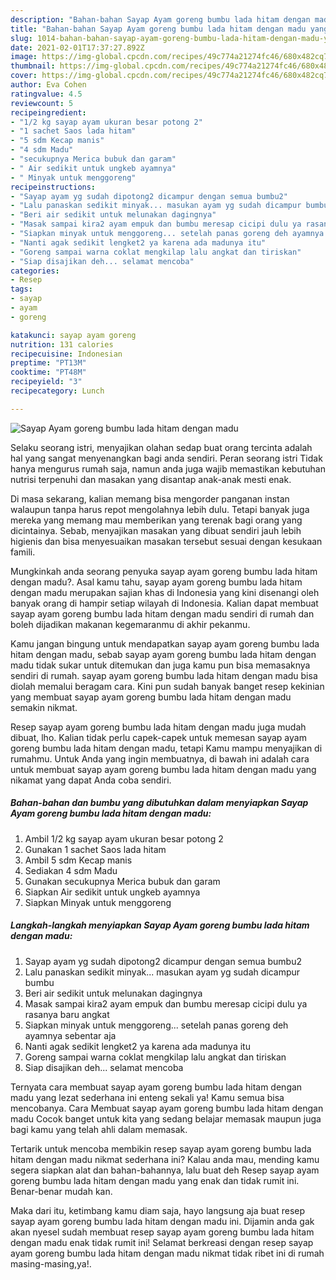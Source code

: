 ```yaml
---
description: "Bahan-bahan Sayap Ayam goreng bumbu lada hitam dengan madu yang lezat dan Mudah Dibuat"
title: "Bahan-bahan Sayap Ayam goreng bumbu lada hitam dengan madu yang lezat dan Mudah Dibuat"
slug: 1014-bahan-bahan-sayap-ayam-goreng-bumbu-lada-hitam-dengan-madu-yang-lezat-dan-mudah-dibuat
date: 2021-02-01T17:37:27.892Z
image: https://img-global.cpcdn.com/recipes/49c774a21274fc46/680x482cq70/sayap-ayam-goreng-bumbu-lada-hitam-dengan-madu-foto-resep-utama.jpg
thumbnail: https://img-global.cpcdn.com/recipes/49c774a21274fc46/680x482cq70/sayap-ayam-goreng-bumbu-lada-hitam-dengan-madu-foto-resep-utama.jpg
cover: https://img-global.cpcdn.com/recipes/49c774a21274fc46/680x482cq70/sayap-ayam-goreng-bumbu-lada-hitam-dengan-madu-foto-resep-utama.jpg
author: Eva Cohen
ratingvalue: 4.5
reviewcount: 5
recipeingredient:
- "1/2 kg sayap ayam ukuran besar potong 2"
- "1 sachet Saos lada hitam"
- "5 sdm Kecap manis"
- "4 sdm Madu"
- "secukupnya Merica bubuk dan garam"
- " Air sedikit untuk ungkeb ayamnya"
- " Minyak untuk menggoreng"
recipeinstructions:
- "Sayap ayam yg sudah dipotong2 dicampur dengan semua bumbu2"
- "Lalu panaskan sedikit minyak... masukan ayam yg sudah dicampur bumbu"
- "Beri air sedikit untuk melunakan dagingnya"
- "Masak sampai kira2 ayam empuk dan bumbu meresap cicipi dulu ya rasanya baru angkat"
- "Siapkan minyak untuk menggoreng... setelah panas goreng deh ayamnya sebentar aja"
- "Nanti agak sedikit lengket2 ya karena ada madunya itu"
- "Goreng sampai warna coklat mengkilap lalu angkat dan tiriskan"
- "Siap disajikan deh... selamat mencoba"
categories:
- Resep
tags:
- sayap
- ayam
- goreng

katakunci: sayap ayam goreng 
nutrition: 131 calories
recipecuisine: Indonesian
preptime: "PT13M"
cooktime: "PT48M"
recipeyield: "3"
recipecategory: Lunch

---
```



![Sayap Ayam goreng bumbu lada hitam dengan madu](https://img-global.cpcdn.com/recipes/49c774a21274fc46/680x482cq70/sayap-ayam-goreng-bumbu-lada-hitam-dengan-madu-foto-resep-utama.jpg)

Selaku seorang istri, menyajikan olahan sedap buat orang tercinta adalah hal yang sangat menyenangkan bagi anda sendiri. Peran seorang istri Tidak hanya mengurus rumah saja, namun anda juga wajib memastikan kebutuhan nutrisi terpenuhi dan masakan yang disantap anak-anak mesti enak.

Di masa  sekarang, kalian memang bisa mengorder panganan instan walaupun tanpa harus repot mengolahnya lebih dulu. Tetapi banyak juga mereka yang memang mau memberikan yang terenak bagi orang yang dicintainya. Sebab, menyajikan masakan yang dibuat sendiri jauh lebih higienis dan bisa menyesuaikan masakan tersebut sesuai dengan kesukaan famili. 



Mungkinkah anda seorang penyuka sayap ayam goreng bumbu lada hitam dengan madu?. Asal kamu tahu, sayap ayam goreng bumbu lada hitam dengan madu merupakan sajian khas di Indonesia yang kini disenangi oleh banyak orang di hampir setiap wilayah di Indonesia. Kalian dapat membuat sayap ayam goreng bumbu lada hitam dengan madu sendiri di rumah dan boleh dijadikan makanan kegemaranmu di akhir pekanmu.

Kamu jangan bingung untuk mendapatkan sayap ayam goreng bumbu lada hitam dengan madu, sebab sayap ayam goreng bumbu lada hitam dengan madu tidak sukar untuk ditemukan dan juga kamu pun bisa memasaknya sendiri di rumah. sayap ayam goreng bumbu lada hitam dengan madu bisa diolah memalui beragam cara. Kini pun sudah banyak banget resep kekinian yang membuat sayap ayam goreng bumbu lada hitam dengan madu semakin nikmat.

Resep sayap ayam goreng bumbu lada hitam dengan madu juga mudah dibuat, lho. Kalian tidak perlu capek-capek untuk memesan sayap ayam goreng bumbu lada hitam dengan madu, tetapi Kamu mampu menyajikan di rumahmu. Untuk Anda yang ingin membuatnya, di bawah ini adalah cara untuk membuat sayap ayam goreng bumbu lada hitam dengan madu yang nikamat yang dapat Anda coba sendiri.

<!--inarticleads1-->

##### Bahan-bahan dan bumbu yang dibutuhkan dalam menyiapkan Sayap Ayam goreng bumbu lada hitam dengan madu:

1. Ambil 1/2 kg sayap ayam ukuran besar potong 2
1. Gunakan 1 sachet Saos lada hitam
1. Ambil 5 sdm Kecap manis
1. Sediakan 4 sdm Madu
1. Gunakan secukupnya Merica bubuk dan garam
1. Siapkan  Air sedikit untuk ungkeb ayamnya
1. Siapkan  Minyak untuk menggoreng




<!--inarticleads2-->

##### Langkah-langkah menyiapkan Sayap Ayam goreng bumbu lada hitam dengan madu:

1. Sayap ayam yg sudah dipotong2 dicampur dengan semua bumbu2
1. Lalu panaskan sedikit minyak... masukan ayam yg sudah dicampur bumbu
1. Beri air sedikit untuk melunakan dagingnya
1. Masak sampai kira2 ayam empuk dan bumbu meresap cicipi dulu ya rasanya baru angkat
1. Siapkan minyak untuk menggoreng... setelah panas goreng deh ayamnya sebentar aja
1. Nanti agak sedikit lengket2 ya karena ada madunya itu
1. Goreng sampai warna coklat mengkilap lalu angkat dan tiriskan
1. Siap disajikan deh... selamat mencoba




Ternyata cara membuat sayap ayam goreng bumbu lada hitam dengan madu yang lezat sederhana ini enteng sekali ya! Kamu semua bisa mencobanya. Cara Membuat sayap ayam goreng bumbu lada hitam dengan madu Cocok banget untuk kita yang sedang belajar memasak maupun juga bagi kamu yang telah ahli dalam memasak.

Tertarik untuk mencoba membikin resep sayap ayam goreng bumbu lada hitam dengan madu nikmat sederhana ini? Kalau anda mau, mending kamu segera siapkan alat dan bahan-bahannya, lalu buat deh Resep sayap ayam goreng bumbu lada hitam dengan madu yang enak dan tidak rumit ini. Benar-benar mudah kan. 

Maka dari itu, ketimbang kamu diam saja, hayo langsung aja buat resep sayap ayam goreng bumbu lada hitam dengan madu ini. Dijamin anda gak akan nyesel sudah membuat resep sayap ayam goreng bumbu lada hitam dengan madu enak tidak rumit ini! Selamat berkreasi dengan resep sayap ayam goreng bumbu lada hitam dengan madu nikmat tidak ribet ini di rumah masing-masing,ya!.

